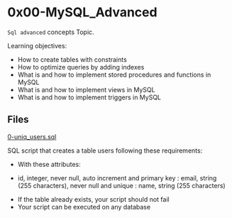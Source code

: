# 0x00-MySQL_Advanced

`Sql advanced` concepts Topic.

Learning objectives:
* How to create tables with constraints
* How to optimize queries by adding indexes
* What is and how to implement stored procedures and functions in MySQL
* What is and how to implement views in MySQL
* What is and how to implement triggers in MySQL

## Files
[0-uniq_users.sql](./0-uniq_users.sql)

SQL script that creates a table users following these requirements:

* With these attributes:
+ id, integer, never null, auto increment and primary key
: email, string (255 characters), never null and unique
: name, string (255 characters)
* If the table already exists, your script should not fail
* Your script can be executed on any database
